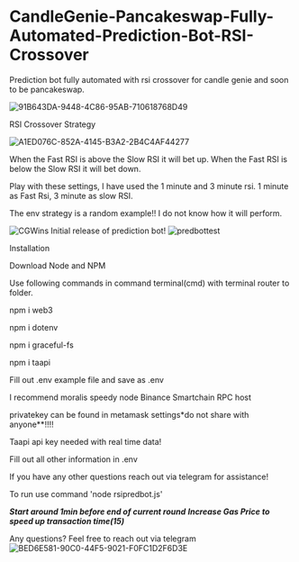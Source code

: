 # CandleGenie-Pancakeswap-Fully-Automated-Prediction-Bot-RSI-Crossover
Prediction bot fully automated with rsi crossover for candle genie and soon to be pancakeswap.

![91B643DA-9448-4C86-95AB-710618768D49](https://user-images.githubusercontent.com/99803952/154614521-5a523e28-cc41-40c9-89ad-c8afb65fba91.jpeg)

RSI Crossover Strategy

![A1ED076C-852A-4145-B3A2-2B4C4AF44277](https://user-images.githubusercontent.com/99803952/154614538-be49c4fb-069e-4282-93a3-80c9a26093b4.jpeg)

When the Fast RSI is above the Slow RSI it will bet up. When the Fast RSI is below the Slow RSI it will bet down.

Play with these settings, I have used the 1 minute and 3 minute rsi.
1 minute as Fast Rsi, 3 minute as slow RSI.

The env strategy is a random example!! I do not know how it will perform.

![CGWins](https://user-images.githubusercontent.com/99803952/154414793-aa82b0e0-6654-4dd1-9b51-c9943992498a.PNG)
Initial release of prediction bot! 
![predbottest](https://user-images.githubusercontent.com/99803952/154322810-cee7e6cb-8ddd-486d-b81d-17c3e9ffeca8.PNG)


Installation

Download Node and NPM

Use following commands in command terminal(cmd) with terminal router to folder.


npm i web3

npm i dotenv

npm i graceful-fs

npm i taapi

Fill out .env example file and save as .env

I recommend moralis speedy node Binance Smartchain RPC host

privatekey can be found in metamask settings*do not share with anyone**!!!!

Taapi api key needed with real time data!

Fill out all other information in .env



If you have any other questions reach out via telegram for assistance!


To run use command 'node rsipredbot.js'

*******Start around 1min before end of current round*******
*****Increase Gas Price to speed up transaction time(15)*****



Any questions? Feel free to reach out via telegram ![BED6E581-90C0-44F5-9021-F0FC1D2F6D3E](https://user-images.githubusercontent.com/99803952/154620308-4e84f43a-4f7b-4e68-8b32-d7c996483296.jpeg)
